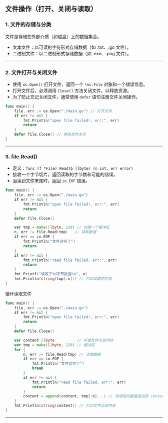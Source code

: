 ## 文件操作（打开、关闭与读取）

### 1. 文件的存储与分类
文件是存储在外部介质（如磁盘）上的数据集合。
- 文本文件：以可读的字符形式存储数据（如 .txt、.go 文件）。
- 二进制文件：以二进制形式存储数据（如 .exe、.png 文件）。
---
### 2. 文件打开与关闭文件
- 使用 `os.Open()` 打开文件，返回一个 `*os.File` 对象和一个错误信息。
- 打开文件后，必须调用 `Close()` 方法关闭文件，以释放资源。
- 为了防止忘记关闭文件，通常使用 `defer` 语句注册文件关闭操作。
```go
func main() {
    file, err := os.Open("./main.go") // 打开文件
    if err != nil {
        fmt.Println("open file failed!, err:", err)
        return
    }
    defer file.Close() // 确保文件关闭
}
```
---
### 3. file.Read()
- 定义：`func (f *File) Read(b []byte) (n int, err error)`
- 接收一个字节切片，返回读取的字节数和可能的错误。
- 当读到文件末尾时，返回 `io.EOF` 错误。
```go
func main() {
    file, err := os.Open("./main.go")
    if err != nil {
        fmt.Println("open file failed!, err:", err)
        return
    }
    defer file.Close()

    var tmp = make([]byte, 128) // 创建一个缓冲区
    n, err := file.Read(tmp)   // 读取数据
    if err == io.EOF {
        fmt.Println("文件读完了")
        return
    }
    if err != nil {
        fmt.Println("read file failed, err:", err)
        return
    }
    fmt.Printf("读取了%d字节数据\n", n)
    fmt.Println(string(tmp[:n])) // 打印读取的内容
}
```
循环读取文件
```go
func main() {
    file, err := os.Open("./main.go")
    if err != nil {
        fmt.Println("open file failed!, err:", err)
        return
    }
    defer file.Close()

    var content []byte          // 存储文件全部内容
    var tmp = make([]byte, 128) // 缓冲区
    for {
        n, err := file.Read(tmp) // 读取数据
        if err == io.EOF {
            fmt.Println("文件读完了")
            break
        }
        if err != nil {
            fmt.Println("read file failed, err:", err)
            return
        }
        content = append(content, tmp[:n]...) // 将读取的数据追加到 content
    }
    fmt.Println(string(content)) // 打印文件全部内容
}
```
---
